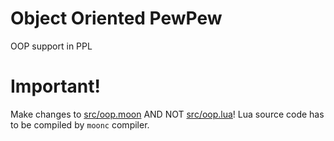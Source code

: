# Object Oriented PewPew
OOP support in PPL
# Important!
Make changes to [src/oop.moon](https://github.com/Tasty-Kiwi/Object-Oriented-PewPew/blob/master/src/oop.moon) AND NOT [src/oop.lua](https://github.com/Tasty-Kiwi/Object-Oriented-PewPew/blob/master/src/oop.lua)! Lua source code has to be compiled by `moonc` compiler.
